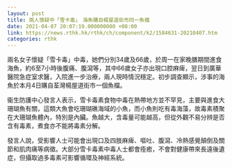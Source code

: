 ```yaml
---
layout: post
title: 兩人懷疑中「雪卡毒」　海魚購自楊屋道街市同一魚檔
date: 2021-04-07 20:07:19.000000000 +08:00
link: https://news.rthk.hk/rthk/ch/component/k2/1584631-20210407.htm
categories: rthk
---
```


兩名女子懷疑「雪卡毒」中毒，她們分別34歲及66歲，於周一在家晚膳期間進食海魚，約6至7小時後腹痛、腹瀉等，其中66歲女子亦出現口腔麻痺，翌日到廣華醫院急症室求醫，入院進一步治療，兩人現時情況穩定。初步調查顯示，涉事的海魚於本月4日購自荃灣楊屋道街市一個魚檔。

衞生防護中心發言人表示，雪卡毒素食物中毒在熱帶地方並不罕見，主要與進食大珊瑚魚有關，這類大魚會吃珊瑚礁海域的小魚，而小魚則吃有毒海藻，故毒素積聚在大珊瑚魚體內，特別是內臟。魚越大，含毒量可能越高，但從外觀不易分辨是否含有毒素，煮食亦不能將毒素分解。

發言人說，受影響人士可能會出現口及四肢麻痺、嘔吐、腹瀉、冷熱感覺顛倒及關節和肌肉痛等病徵。大部分雪卡毒素中毒人士都會痊癒，不會對健康帶來長遠後遺症，但攝取過多毒素可影響循環及神經系統。
